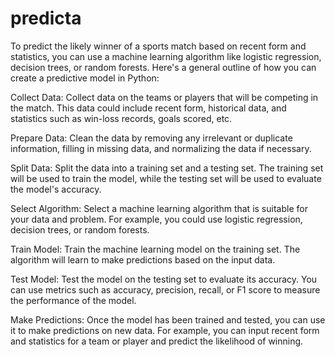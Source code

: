 # predicta

To predict the likely winner of a sports match based on recent form and statistics, you can use a machine learning algorithm like logistic regression, decision trees, or random forests. Here's a general outline of how you can create a predictive model in Python:

Collect Data: Collect data on the teams or players that will be competing in the match. This data could include recent form, historical data, and statistics such as win-loss records, goals scored, etc.

Prepare Data: Clean the data by removing any irrelevant or duplicate information, filling in missing data, and normalizing the data if necessary.

Split Data: Split the data into a training set and a testing set. The training set will be used to train the model, while the testing set will be used to evaluate the model's accuracy.

Select Algorithm: Select a machine learning algorithm that is suitable for your data and problem. For example, you could use logistic regression, decision trees, or random forests.

Train Model: Train the machine learning model on the training set. The algorithm will learn to make predictions based on the input data.

Test Model: Test the model on the testing set to evaluate its accuracy. You can use metrics such as accuracy, precision, recall, or F1 score to measure the performance of the model.

Make Predictions: Once the model has been trained and tested, you can use it to make predictions on new data. For example, you can input recent form and statistics for a team or player and predict the likelihood of winning.
